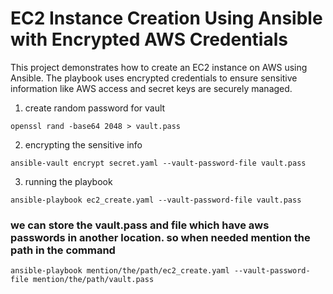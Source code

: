 # EC2 Instance Creation Using Ansible with Encrypted AWS Credentials

This project demonstrates how to create an EC2 instance on AWS using Ansible. The playbook uses encrypted credentials to ensure sensitive information like AWS access and secret keys are securely managed.

1. create random password for vault

```
openssl rand -base64 2048 > vault.pass
```

2. encrypting the sensitive info

```
ansible-vault encrypt secret.yaml --vault-password-file vault.pass
```

3. running the playbook

```
ansible-playbook ec2_create.yaml --vault-password-file vault.pass
```


###  we can store the vault.pass and file which have aws passwords in another location. so when needed mention the path in the command 
  ```
  ansible-playbook mention/the/path/ec2_create.yaml --vault-password-file mention/the/path/vault.pass
  ```